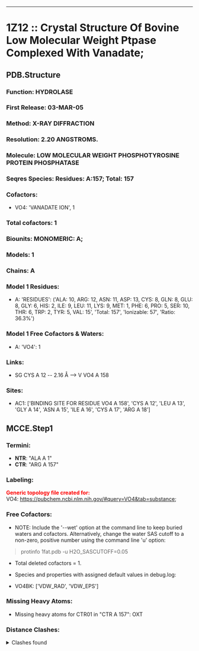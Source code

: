 ---
# 1Z12 :: Crystal Structure Of Bovine Low Molecular Weight Ptpase Complexed With Vanadate;
## PDB.Structure
### Function: HYDROLASE
### First Release: 03-MAR-05
### Method: X-RAY DIFFRACTION
### Resolution: 2.20 ANGSTROMS.
### Molecule: LOW MOLECULAR WEIGHT PHOSPHOTYROSINE PROTEIN PHOSPHATASE
### Seqres Species: Residues: A:157; Total: 157
### Cofactors:
  - VO4:
 'VANADATE ION', 1

### Total cofactors: 1
### Biounits: MONOMERIC: A;
### Models: 1
### Chains: A
### Model 1 Residues:
  - A:
 'RESIDUES': ('ALA: 10, ARG: 12, ASN: 11, ASP: 13, CYS: 8, GLN: 8, GLU: 8, GLY: 6, HIS: 2, ILE: 9, LEU: 11, LYS: 9, MET: 1, PHE: 6, PRO: 5, SER: 10, THR: 6, TRP: 2, TYR: 5, VAL: 15', 'Total: 157', 'Ionizable: 57',
              'Ratio: 36.3%')

### Model 1 Free Cofactors & Waters:
  - A:
 'VO4': 1

### Links:
  - SG CYS A 12 -- 2.16 Å --> V  VO4 A 158

### Sites:
  - AC1: ['BINDING SITE FOR RESIDUE VO4 A 158', 'CYS A  12', 'LEU A  13', 'GLY A  14', 'ASN A  15', 'ILE A  16', 'CYS A  17', 'ARG A  18']

## MCCE.Step1
### Termini:
 - <strong>NTR</strong>: "ALA A   1"
 - <strong>CTR</strong>: "ARG A 157"

### Labeling:
<strong><font color='red'>Generic topology file created for:</font></strong>  
VO4: https://pubchem.ncbi.nlm.nih.gov/#query=VO4&tab=substance; 

### Free Cofactors:
  - NOTE: Include the '--wet' option at the command line to keep buried waters and cofactors. Alternatively, change the water SAS cutoff to a non-zero, positive number using the command line 'u' option:
  > protinfo 1fat.pdb -u H2O_SASCUTOFF=0.05
  - Total deleted cofactors = 1.
  - Species and properties with assigned default values in debug.log:

  - VO4BK: ['VDW_RAD', 'VDW_EPS']


### Missing Heavy Atoms:
  -    Missing heavy atoms for CTR01 in "CTR A 157":   OXT

### Distance Clashes:
<details><summary>Clashes found</summary>

- d= 1.52: " CA  NTR A   1" to " CB  ALA A   1"

</details>

